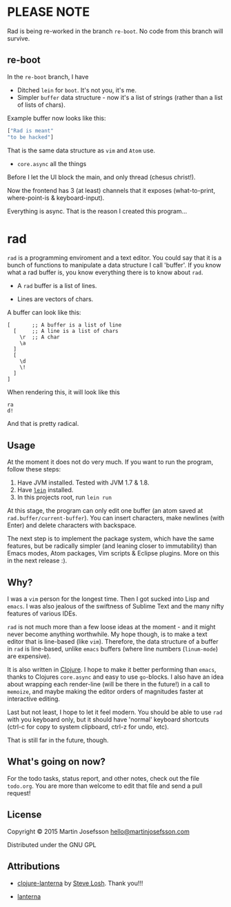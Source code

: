 # PLEASE NOTE
Rad is being re-worked in the branch `re-boot`. No code from this branch will survive.

## re-boot

In the `re-boot` branch, I have

* Ditched `lein` for `boot`. It's not you, it's me.
* Simpler `buffer` data structure - now it's a list of strings (rather than a list of lists of chars).

Example buffer now looks like this:

``` Clojure
["Rad is meant"
"to be hacked"]
```

That is the same data structure as `vim` and `Atom` use.

* `core.async` all the things

Before I let the UI block the main, and only thread (chesus christ!).

Now the frontend has 3 (at least) channels that it exposes (what-to-print, where-point-is & keyboard-input).

Everything is async. That is the reason I created this program...

# rad

`rad` is a programming enviroment and a text editor. You could say that it is
a bunch of functions to manipulate a data structure I call 'buffer'.
If you know what a rad buffer is, you know everything there is to know about `rad`.

* A `rad` buffer is a list of lines.

* Lines are vectors of chars.

A buffer can look like this:

```
[       ;; A buffer is a list of line
  [     ;; A line is a list of chars
    \r  ;; A char
    \a
  ]
  [
    \d
    \!
  ]
]
```
When rendering this, it will look like this
```
ra
d!
```
And that is pretty radical.

## Usage

At the moment it does not do very much. If you want to run the program, follow these steps:

1. Have JVM installed. Tested with JVM 1.7 & 1.8.
2. Have [`lein`](http://leiningen.org) installed.
3. In this projects root, run `lein run`

At this stage, the program can only edit one buffer (an atom saved at `rad.buffer/current-buffer`).
You can insert characters, make newlines (with Enter) and delete characters with backspace.

The next step is to implement the package system, which have the same features, but be radically simpler (and leaning closer to immutability) than Emacs modes, Atom packages, Vim scripts & Eclipse plugins. More on this in the next release :).

## Why?

I was a `vim` person for the longest time. Then I got sucked into Lisp and `emacs`.
I was also jealous of the swiftness of Sublime Text and the many nifty features
of various IDEs.

`rad` is not much more than a few loose ideas at the moment - and it might never
become anything worthwhile. My hope though, is to make a text editor that is
line-based (like `vim`). Therefore, the data structure of a buffer in `rad`
is line-based, unlike `emacs` buffers (where line numbers (`linum-mode`) are expensive).

It is also written in [Clojure](http://clojure.org). I hope to make it
better performing than `emacs`, thanks to Clojures `core.async` and easy
to use `go`-blocks. I also have an idea about wrapping each render-line (will be there in the future!) in a call to `memoize`, and maybe making the editor orders of magnitudes faster at interactive editing.

Last but not least, I hope to let it feel modern. You should be able
to use `rad` with you keyboard only, but it should have 'normal' keyboard
shortcuts (ctrl-c for copy to system clipboard, ctrl-z for undo, etc).

That is still far in the future, though.

## What's going on now?

For the todo tasks, status report, and other notes, check out the file `todo.org`.
You are more than welcome to edit that file and send a pull request!

## License

Copyright © 2015 Martin Josefsson <hello@martinjosefsson.com>

Distributed under the GNU GPL

## Attributions
* [clojure-lanterna](http://sjl.bitbucket.org/clojure-lanterna/) by [Steve Losh](http://stevelosh.com). Thank you!!!

* [lanterna](https://code.google.com/p/lanterna/)
